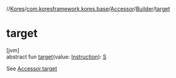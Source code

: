 //[Kores](../../../../index.md)/[com.koresframework.kores.base](../../index.md)/[Accessor](../index.md)/[Builder](index.md)/[target](target.md)

# target

[jvm]\
abstract fun [target](target.md)(value: [Instruction](../../../com.koresframework.kores/-instruction/index.md)): [S](index.md)

See [Accessor.target](../target.md)
